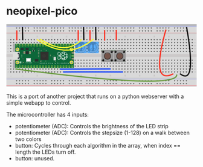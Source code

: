 # neopixel-pico

![alt text](circuit-diagram.png)

This is a port of another project that runs on a python webserver with a simple webapp to control.

The microcontroller has 4 inputs:
* potentiometer (ADC): Controls the brightness of the LED strip
* potentiometer (ADC): Controls the stepsize (1-128) on a walk between two colors
* button: Cycles through each algorithm in the array, when index == length the LEDs turn off.
* button: unused.
